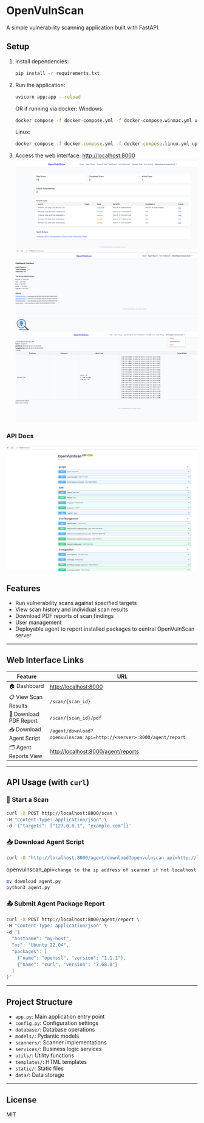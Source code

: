 
# OpenVulnScan

A simple vulnerability scanning application built with FastAPI.

## Setup

1. Install dependencies:
   ```bash
   pip install -r requirements.txt
   ```

2. Run the application:
   ```bash
   uvicorn app:app --reload
   ```
   OR
   if running via docker:
   Windows:
   ```bash
   docker compose -f docker-compose.yml -f docker-compose.winmac.yml up --build
   ```

   Linux:
   ```cmd
   docker compose -f docker-compose.yml -f docker-compose.linux.yml up --build
   ```

3. Access the web interface:
   [http://localhost:8000](http://localhost:8000)
   ![alt text](image-4.png)
   ![alt text](image-1.png)
   ![alt text](image-2.png)
### API Docs
![alt text](image-3.png)
## Features

- Run vulnerability scans against specified targets
- View scan history and individual scan results
- Download PDF reports of scan findings
- User management
- Deployable agent to report installed packages to central OpenVulnScan server

---

## Web Interface Links

| Feature | URL |
|--------|-----|
| 🏠 Dashboard | [http://localhost:8000](http://localhost:8000) |
| 📋 View Scan Results | `/scan/{scan_id}` |
| 🧾 Download PDF Report | `/scan/{scan_id}/pdf` |
| 📥 Download Agent Script | `/agent/download?openvulnscan_api=http://<server>:8000/agent/report` |
| 🗂 Agent Reports View | [http://localhost:8000/agent/reports](http://localhost:8000/agent/reports) |

---

## API Usage (with `curl`)

### 🧪 Start a Scan

```bash
curl -X POST http://localhost:8000/scan \
-H "Content-Type: application/json" \
-d '{"targets": ["127.0.0.1", "example.com"]}'
```

### 📥 Download Agent Script

```bash
curl -O "http://localhost:8000/agent/download?openvulnscan_api=http://localhost:8000/agent/report"
```
openvulnscan_api=`change to the ip address of scanner if not localhost`

```bash
mv download agent.py
python3 agent.py
```

### 📤 Submit Agent Package Report

```bash
curl -X POST http://localhost:8000/agent/report \
-H "Content-Type: application/json" \
-d '{
  "hostname": "my-host",
  "os": "Ubuntu 22.04",
  "packages": [
    {"name": "openssl", "version": "1.1.1"},
    {"name": "curl", "version": "7.68.0"}
  ]
}'
```

---
 
## Project Structure

- `app.py`: Main application entry point
- `config.py`: Configuration settings
- `database/`: Database operations
- `models/`: Pydantic models
- `scanners/`: Scanner implementations
- `services/`: Business logic services
- `utils/`: Utility functions
- `templates/`: HTML templates
- `static/`: Static files
- `data/`: Data storage

---

## License

MIT

